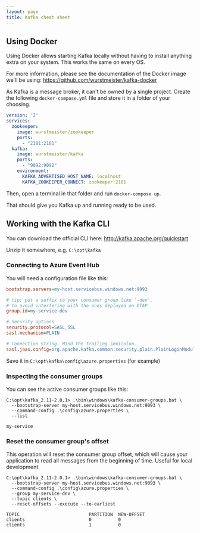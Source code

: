 ```yaml
---
layout: page
title: Kafka cheat sheet
---
```


## Using Docker

Using Docker allows starting Kafka locally without having to install anything
extra on your system. This works the same on every OS.

For more information, please see the documentation of the Docker image we'll be
using: https://github.com/wurstmeister/kafka-docker

As Kafka is a message broker, it can't be owned by a single project. Create the
following `docker-compose.yml` file and store it in a folder of your choosing.

```yaml
version: '2'
services:
  zookeeper:
    image: wurstmeister/zookeeper
    ports:
      - "2181:2181"
  kafka:
    image: wurstmeister/kafka
    ports:
      - "9092:9092"
    environment:
      KAFKA_ADVERTISED_HOST_NAME: localhost
      KAFKA_ZOOKEEPER_CONNECT: zookeeper:2181
```

Then, open a terminal in that folder and run `docker-compose up`.

That should give you Kafka up and running ready to be used.

## Working with the Kafka CLI

You can download the official CLI here: http://kafka.apache.org/quickstart

Unzip it somewhere, e.g. `C:\opt\kafka`

### Connecting to Azure Event Hub

You will need a configuration file like this:

```ini
bootstrap.servers=my-host.servicebus.windows.net:9093

# tip: put a suffix to your consumer group like '-dev',
# to avoid interfering with the ones deployed on DTAP
group.id=my-service-dev

# Security options
security.protocol=SASL_SSL
sasl.mechanism=PLAIN

# Connection String. Mind the trailing semicolon.
sasl.jaas.config=org.apache.kafka.common.security.plain.PlainLoginModule required username="$ConnectionString" password="the full connection string from Azure";
```

Save it in `C:\opt\kafka\config\azure.properties` (for example)

### Inspecting the consumer groups

You can see the active consumer groups like this:

```
C:\opt\kafka_2.11-2.0.1> .\bin\windows\kafka-consumer-groups.bat \
  --bootstrap-server my-host.servicebus.windows.net:9093 \
  --command-config .\config\azure.properties \
  --list

my-service
```

### Reset the consumer group's offset

This operation will reset the consumer group offset, which will cause your
application to read all messages from the beginning of time. Useful for local
development.

```
C:\opt\kafka_2.11-2.0.1> .\bin\windows\kafka-consumer-groups.bat \
  --bootstrap-server my-host.servicebus.windows.net:9093 \
  --command-config .\config\azure.properties \
  --group my-service-dev \
  --topic clients \
  --reset-offsets --execute --to-earliest

TOPIC                          PARTITION  NEW-OFFSET
clients                        0          0
clients                        1          0
```
